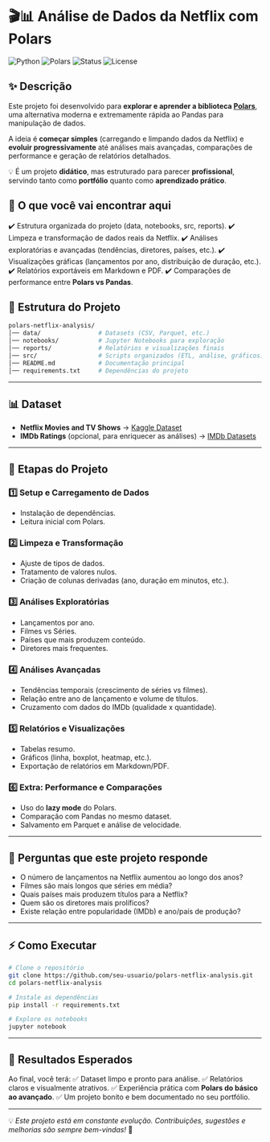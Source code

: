# 🎬📊 Análise de Dados da Netflix com Polars

![Python](https://img.shields.io/badge/Python-3.10+-blue?logo=python)
![Polars](https://img.shields.io/badge/Polars-Dataframe-orange)
![Status](https://img.shields.io/badge/Status-Em%20Desenvolvimento-yellow)
![License](https://img.shields.io/badge/License-MIT-green)


## ✨ Descrição

Este projeto foi desenvolvido para **explorar e aprender a biblioteca [Polars](https://www.pola.rs/)**, uma alternativa moderna e extremamente rápida ao Pandas para manipulação de dados.

A ideia é **começar simples** (carregando e limpando dados da Netflix) e **evoluir progressivamente** até análises mais avançadas, comparações de performance e geração de relatórios detalhados.

💡 É um projeto **didático**, mas estruturado para parecer **profissional**, servindo tanto como **portfólio** quanto como **aprendizado prático**.


## 🚀 O que você vai encontrar aqui

✔️ Estrutura organizada do projeto (data, notebooks, src, reports).
✔️ Limpeza e transformação de dados reais da Netflix.
✔️ Análises exploratórias e avançadas (tendências, diretores, países, etc.).
✔️ Visualizações gráficas (lançamentos por ano, distribuição de duração, etc.).
✔️ Relatórios exportáveis em Markdown e PDF.
✔️ Comparações de performance entre **Polars vs Pandas**.


## 📂 Estrutura do Projeto

```bash
polars-netflix-analysis/
│── data/                # Datasets (CSV, Parquet, etc.)
│── notebooks/           # Jupyter Notebooks para exploração
│── reports/             # Relatórios e visualizações finais
│── src/                 # Scripts organizados (ETL, análise, gráficos)
│── README.md            # Documentação principal
│── requirements.txt     # Dependências do projeto
```

---

## 📊 Dataset

* **Netflix Movies and TV Shows** → [Kaggle Dataset](https://www.kaggle.com/datasets/shivamb/netflix-shows)
* **IMDb Ratings** (opcional, para enriquecer as análises) → [IMDb Datasets](https://datasets.imdbws.com/)

---

## 🔎 Etapas do Projeto

### 1️⃣ **Setup e Carregamento de Dados**

* Instalação de dependências.
* Leitura inicial com Polars.

### 2️⃣ **Limpeza e Transformação**

* Ajuste de tipos de dados.
* Tratamento de valores nulos.
* Criação de colunas derivadas (ano, duração em minutos, etc.).

### 3️⃣ **Análises Exploratórias**

* Lançamentos por ano.
* Filmes vs Séries.
* Países que mais produzem conteúdo.
* Diretores mais frequentes.

### 4️⃣ **Análises Avançadas**

* Tendências temporais (crescimento de séries vs filmes).
* Relação entre ano de lançamento e volume de títulos.
* Cruzamento com dados do IMDb (qualidade x quantidade).

### 5️⃣ **Relatórios e Visualizações**

* Tabelas resumo.
* Gráficos (linha, boxplot, heatmap, etc.).
* Exportação de relatórios em Markdown/PDF.

### 6️⃣ **Extra: Performance e Comparações**

* Uso do **lazy mode** do Polars.
* Comparação com Pandas no mesmo dataset.
* Salvamento em Parquet e análise de velocidade.

---

## 📌 Perguntas que este projeto responde

* O número de lançamentos na Netflix aumentou ao longo dos anos?
* Filmes são mais longos que séries em média?
* Quais países mais produzem títulos para a Netflix?
* Quem são os diretores mais prolíficos?
* Existe relação entre popularidade (IMDb) e ano/país de produção?

---

## ⚡ Como Executar

```bash
# Clone o repositório
git clone https://github.com/seu-usuario/polars-netflix-analysis.git
cd polars-netflix-analysis

# Instale as dependências
pip install -r requirements.txt

# Explore os notebooks
jupyter notebook
```

---

## 📑 Resultados Esperados

Ao final, você terá:
✅ Dataset limpo e pronto para análise.
✅ Relatórios claros e visualmente atrativos.
✅ Experiência prática com **Polars do básico ao avançado**.
✅ Um projeto bonito e bem documentado no seu portfólio.

---

💡 *Este projeto está em constante evolução. Contribuições, sugestões e melhorias são sempre bem-vindas!* 🚀
